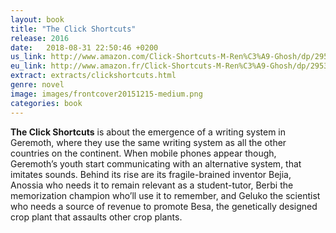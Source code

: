 ```yaml
---
layout: book
title: "The Click Shortcuts"
release: 2016
date:   2018-08-31 22:50:46 +0200
us_link: http://www.amazon.com/Click-Shortcuts-M-Ren%C3%A9-Ghosh/dp/2953100423
eu_link: http://www.amazon.fr/Click-Shortcuts-M-Ren%C3%A9-Ghosh/dp/2953100423
extract: extracts/clickshortcuts.html
genre: novel
image: images/frontcover20151215-medium.png
categories: book
---
```

**The Click Shortcuts** is about the emergence of a writing system in Geremoth, where they use the same writing system as all the other countries on the continent. When mobile phones appear though, Geremoth’s youth start communicating with an alternative system, that imitates sounds. Behind its rise are its fragile-brained inventor Bejia, Anossia who needs it to remain relevant as a student-tutor, Berbi the memorization champion who’ll use it to remember, and Geluko the scientist who needs a source of revenue to promote Besa, the genetically designed crop plant that assaults other crop plants.


<script type="application/ld+json">
{
"@context":"http://schema.org",
"@type":"Book",
"name" : "The Click Shortcuts",
"author": {
  "@type":"Person",
  "name":"René Ghosh"
},
"url" : "https://www.amazon.com/Click-Shortcuts-M-Rene-Ghosh/dp/2953100423",
"workExample" : [{
  "@type": "Book",
  "isbn": "978-2953100426",
  "bookEdition": "1st Edition",
  "bookFormat": "http://schema.org/Paperback",
  "potentialAction":{
  "@type":"ReadAction",
  "target":
    {
      "@type":"EntryPoint",
      "urlTemplate": "https://www.amazon.com/Click-Shortcuts-M-Rene-Ghosh/dp/2953100423",
      "actionPlatform":[
        "http://schema.org/DesktopWebPlatform",
        "http://schema.org/IOSPlatform",
        "http://schema.org/AndroidPlatform"
      ]
    },
    "expectsAcceptanceOf":{
      "@type":"Offer",
      "Price":7.95,
      "priceCurrency":"USD",
      "eligibleRegion" : {
        "@type":"Country",
        "name":"US"
      },
      "availability": "http://schema.org/InStock"
    }
  }
}]
}
</script>